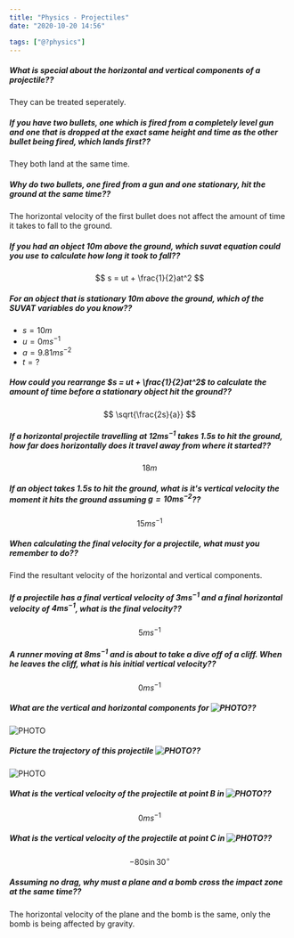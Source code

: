 ```yaml
---
title: "Physics - Projectiles"
date: "2020-10-20 14:56"

tags: ["@?physics"]
---
```


##### What is special about the horizontal and vertical components of a projectile??
They can be treated seperately.

##### If you have two bullets, one which is fired from a completely level gun and one that is dropped at the exact same height and time as the other bullet being fired, which lands first??
They both land at the same time.

##### Why do two bullets, one fired from a gun and one stationary, hit the ground at the same time??
The horizontal velocity of the first bullet does not affect the amount of time it takes to fall to the ground.

##### If you had an object $10m$ above the ground, which suvat equation could you use to calculate how long it took to fall??
$$
s = ut + \frac{1}{2}at^2
$$

##### For an object that is stationary $10m$ above the ground, which of the SUVAT variables do you know??
* $s = 10m$
* $u = 0ms^{-1}$
* $a = 9.81ms^{-2}$
* $t = ?$

##### How could you rearrange $s = ut + \frac{1}{2}at^2$ to calculate the amount of time before a stationary object hit the ground??
$$
\sqrt{\frac{2s}{a}}
$$

##### If a horizontal projectile travelling at $12ms^{-1}$ takes $1.5s$ to hit the ground, how far does horizontally does it travel away from where it started??
$$
18m
$$

##### If an object takes $1.5s$ to hit the ground, what is it's vertical velocity the moment it hits the ground assuming $g = 10ms^{-2}$??
$$
15ms^{-1}
$$

##### When calculating the final velocity for a projectile, what must you remember to do??
Find the resultant velocity of the horizontal and vertical components.

##### If a projectile has a final vertical velocity of $3ms^{-1}$ and a final horizontal velocity of $4ms^{-1}$, what is the final velocity??
$$
5ms^{-1}
$$

##### A runner moving at $8ms^{-1}$ and is about to take a dive off of a cliff. When he leaves the cliff, what is his initial vertical velocity??
$$
0ms^{-1}
$$

##### What are the vertical and horizontal components for ![PHOTO](cannon-no-components.jpg)??
![PHOTO](cannon-with-components.jpg)

##### Picture the trajectory of this projectile ![PHOTO](cannon-no-trajectory.jpg)??
![PHOTO](cannon-with-trajectory.jpg)

##### What is the vertical velocity of the projectile at point B in ![PHOTO](cannon-labelled-trajectory.jpg)??
$$
0ms^{-1}
$$

##### What is the vertical velocity of the projectile at point C in ![PHOTO](cannon-labellled-trajectory.jpg)??
$$
-80\sin 30^{\circ}
$$

##### Assuming no drag, why must a plane and a bomb cross the impact zone at the same time??
The horizontal velocity of the plane and the bomb is the same, only the bomb is being affected by gravity.
